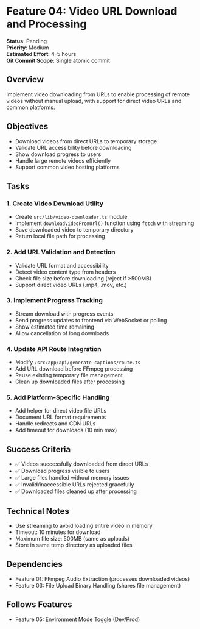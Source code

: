 # Feature 04: Video URL Download and Processing

**Status**: Pending  
**Priority**: Medium  
**Estimated Effort**: 4-5 hours  
**Git Commit Scope**: Single atomic commit

## Overview
Implement video downloading from URLs to enable processing of remote videos without manual upload, with support for direct video URLs and common platforms.

## Objectives
- Download videos from direct URLs to temporary storage
- Validate URL accessibility before downloading
- Show download progress to users
- Handle large remote videos efficiently
- Support common video hosting platforms

## Tasks

### 1. Create Video Download Utility
- Create `src/lib/video-downloader.ts` module
- Implement `downloadVideoFromUrl()` function using `fetch` with streaming
- Save downloaded video to temporary directory
- Return local file path for processing

### 2. Add URL Validation and Detection
- Validate URL format and accessibility
- Detect video content type from headers
- Check file size before downloading (reject if >500MB)
- Support direct video URLs (.mp4, .mov, etc.)

### 3. Implement Progress Tracking
- Stream download with progress events
- Send progress updates to frontend via WebSocket or polling
- Show estimated time remaining
- Allow cancellation of long downloads

### 4. Update API Route Integration
- Modify `/src/app/api/generate-captions/route.ts`
- Add URL download before FFmpeg processing
- Reuse existing temporary file management
- Clean up downloaded files after processing

### 5. Add Platform-Specific Handling
- Add helper for direct video file URLs
- Document URL format requirements
- Handle redirects and CDN URLs
- Add timeout for downloads (10 min max)

## Success Criteria
- ✅ Videos successfully downloaded from direct URLs
- ✅ Download progress visible to users
- ✅ Large files handled without memory issues
- ✅ Invalid/inaccessible URLs rejected gracefully
- ✅ Downloaded files cleaned up after processing

## Technical Notes
- Use streaming to avoid loading entire video in memory
- Timeout: 10 minutes for download
- Maximum file size: 500MB (same as uploads)
- Store in same temp directory as uploaded files

## Dependencies
- Feature 01: FFmpeg Audio Extraction (processes downloaded videos)
- Feature 03: File Upload Binary Handling (shares file management)

## Follows Features
- Feature 05: Environment Mode Toggle (Dev/Prod)
